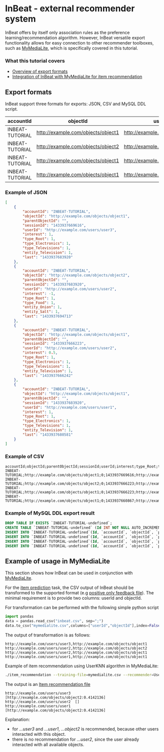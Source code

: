 # InBeat - external recommender system
InBeat offers by itself only association rules  as the preference learning/recommendation algorithm. However, InBeat versatile export functionality allows  for easy connection to other recommender toolboxes, such as [MyMediaLite](http://www.mymedialite.net/), which is specifically covered in this tutorial.


### What this tutorial covers
- [Overview of export formats](#export-formats) 
- [Integration of InBeat with MyMediaLite for item recommendation](#example-of-usage-in-mymedialite)

## Export formats

InBeat support three formats for exports: JSON, CSV and MySQL DDL script.

accountId | objectId | userId | sessionId | type_Root | type_Food | type_Electronics | type_Televisions | type_Radios| entity_Television | entity_Onion | entity_Salt | interest
--- | --- | --- | --- | --- | --- | --- | --- | --- | --- | --- | --- | --- 
INBEAT-TUTORIAL | http://example.com/objects/object1 | http://example.com/users/user3 | 1433937669616 | 1 | 0 | 1 | 1 | 0 | 1 | 0 | 0 | 1
INBEAT-TUTORIAL | http://example.com/objects/object2 | http://example.com/users/user2 | 1433937683920 | 1 | 1 | 0 | 0 | 0 | 0 | 1 | 1 | -1
INBEAT-TUTORIAL | http://example.com/objects/object1 | http://example.com/users/user2 | 1433937666223 | 1 | 0 | 1 | 1 | 0 | 1 | 0 | 0 | 0.5
INBEAT-TUTORIAL | http://example.com/objects/object1 | http://example.com/users/user1 | 1433937683920 | 1 | 0 | 1 | 1 | 0 | 1 | 0 | 0 | 1


### Example of JSON

```json
[
    {
        "accountId": "INBEAT-TUTORIAL",
        "objectId": "http://example.com/objects/object1",
        "parentObjectId": "",
        "sessionId": "1433937669616",
        "userId": "http://example.com/users/user3",
        "interest": 1,
        "type_Root": 1,
        "type_Electronics": 1,
        "type_Televisions": 1,
        "entity_Television": 1,
        "last": "1433937683920"
    },
    {
        "accountId": "INBEAT-TUTORIAL",
        "objectId": "http://example.com/objects/object2",
        "parentObjectId": "",
        "sessionId": "1433937683920",
        "userId": "http://example.com/users/user2",
        "interest": -1,
        "type_Root": 1,
        "type_Food": 1,
        "entity_Onion": 1,
        "entity_Salt": 1,
        "last": "1433937694713"
    },
    {
        "accountId": "INBEAT-TUTORIAL",
        "objectId": "http://example.com/objects/object1",
        "parentObjectId": "",
        "sessionId": "1433937666223",
        "userId": "http://example.com/users/user2",
        "interest": 0.5,
        "type_Root": 1,
        "type_Electronics": 1,
        "type_Televisions": 1,
        "entity_Television": 1,
        "last": "1433937666242"
    },
    {
        "accountId": "INBEAT-TUTORIAL",
        "objectId": "http://example.com/objects/object1",
        "parentObjectId": "",
        "sessionId": "1433937683920",
        "userId": "http://example.com/users/user1",
        "interest": 1,
        "type_Root": 1,
        "type_Electronics": 1,
        "type_Televisions": 1,
        "entity_Television": 1,
        "last": "1433937680581"
    }
]
```

### Example of CSV

```csv
accountId;objectId;parentObjectId;sessionId;userId;interest;type_Root;type_Electronics;type_Televisions;entity_Television;last;type_Food;entity_Onion;entity_Salt
INBEAT-TUTORIAL;http://example.com/objects/object1;0;1433937669616;http://example.com/users/user3;1;1;1;1;1;1433937683920;0;0;0
INBEAT-TUTORIAL;http://example.com/objects/object2;0;1433937666223;http://example.com/users/user2;-1;1;0;0;0;1433937694713;1;1;1
INBEAT-TUTORIAL;http://example.com/objects/object1;0;1433937666223;http://example.com/users/user2;0.5;1;1;1;1;1433937666242;0;0;0
INBEAT-TUTORIAL;http://example.com/objects/object1;0;1433937660867;http://example.com/users/user1;1;1;1;1;1;1433937680581;0;0;0
```

### Example of MySQL DDL export result

```sql
DROP TABLE IF EXISTS `INBEAT-TUTORIAL-undefined`; 
CREATE TABLE `INBEAT-TUTORIAL-undefined` (Id INT NOT NULL AUTO_INCREMENT PRIMARY KEY,`accountId` TEXT , `userId` TEXT, `sessionId` TEXT, `objectId` TEXT, `parentObjectId` TEXT, `interest` FLOAT default 0, `type_Root` FLOAT default 0, `type_Electronics` FLOAT default 0, `type_Televisions` FLOAT default 0, `entity_Television` FLOAT default 0, `last` FLOAT default 0, `type_Food` FLOAT default 0, `entity_Onion` FLOAT default 0, `entity_Salt` FLOAT default 0);
INSERT INTO `INBEAT-TUTORIAL-undefined`(Id, `accountId`, `objectId`, `parentObjectId`, `sessionId`, `userId`, `interest`, `type_Root`, `type_Electronics`, `type_Televisions`, `entity_Television`, `last` ) VALUES (0,"INBEAT-TUTORIAL", "http://example.com/objects/object1", "", "1433937669616", "http://example.com/users/user3", "1", "1", "1", "1", "1", "1433937683920");
INSERT INTO `INBEAT-TUTORIAL-undefined`(Id, `accountId`, `objectId`, `parentObjectId`, `sessionId`, `userId`, `interest`, `type_Root`, `type_Food`, `entity_Onion`, `entity_Salt`, `last` ) VALUES (0,"INBEAT-TUTORIAL", "http://example.com/objects/object2", "", "1433937666223", "http://example.com/users/user2", "-1", "1", "1", "1", "1", "1433937694713");
INSERT INTO `INBEAT-TUTORIAL-undefined`(Id, `accountId`, `objectId`, `parentObjectId`, `sessionId`, `userId`, `interest`, `type_Root`, `type_Electronics`, `type_Televisions`, `entity_Television`, `last` ) VALUES (0,"INBEAT-TUTORIAL", "http://example.com/objects/object1", "", "1433937666223", "http://example.com/users/user2", "0.5", "1", "1", "1", "1", "1433937666242");
INSERT INTO `INBEAT-TUTORIAL-undefined`(Id, `accountId`, `objectId`, `parentObjectId`, `sessionId`, `userId`, `interest`, `type_Root`, `type_Electronics`, `type_Televisions`, `entity_Television`, `last` ) VALUES (0,"INBEAT-TUTORIAL", "http://example.com/objects/object1", "", "1433937660867", "http://example.com/users/user1", "1", "1", "1", "1", "1", "1433937680581");
```

## Example of usage in MyMediaLite

This section shows how InBeat can be used in conjunction with [MyMediaLite](http://www.mymedialite.net/).

For the [item prediction](http://www.mymedialite.net/documentation/item_prediction.html) task, the CSV output of InBeat should be transformed to the supported format (e.g [positive only feedback file](http://www.mymedialite.net/documentation/implicit_feedback_files.html)). The minimal requirement is to provide two columns: userId and objectId. 

For transformation can be performed with the following simple python script

```python
import pandas
data = pandas.read_csv("inbeat.csv", sep=";")
data.to_csv("mymedialite.csv",columns=["userId","objectId"],index=False,header=False)
```

The output of transformation is as follows:

```csv
http://example.com/users/user3,http://example.com/objects/object1
http://example.com/users/user2,http://example.com/objects/object2
http://example.com/users/user2,http://example.com/objects/object1
http://example.com/users/user1,http://example.com/objects/object1
```

Example of item recommendation using UserKNN algorithm in MyMediaLite:
```bash
./item_recommendation --training-file=mymedialite.csv --recommender=UserKNN --prediction-file=prediction.csv
```

The output is an [Item recommendation file](http://www.mymedialite.net/documentation/item_recommendation_files.html)
```
http://example.com/users/user3	[http://example.com/objects/object2:0.4142136]
http://example.com/users/user2	[]
http://example.com/users/user1	[http://example.com/objects/object2:0.4142136]
```

Explanation:
* for  _...user3_ and  _...user1_,  _...object2_ is recommended, because other users interacted with this object.
* there is no recommendation for  _...user2_, since the user already interacted with all available objects.

